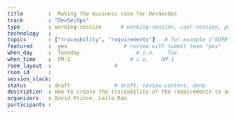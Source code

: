 ```yaml
---
title        :  Making the business case for DevSecOps
track        : "DevSecOps"
type         : working-session      # working-session, user-session, product-session
technology   :
topics       : ["traceability", "requirements"]   # for example ["GDPR"]
featured     :  yes                  # review with summit team "yes"
when_day     :  Tuesday                  # i.e.    Tue
when_time    :  PM-2                   # i.e.    AM-1
room_layout  :                    #
room_id      :
session_slack: 
status       : draft              # draft, review-content, done
description  : How to create the traceability of the requirements to an industry standard
organizers   : David Prince, Leila Rao
participants :
---
```



<!--(add intro)

## WHY

(...)

## What

(...)

## Outcomes

(...)

## References

(...)


## Previous-->
